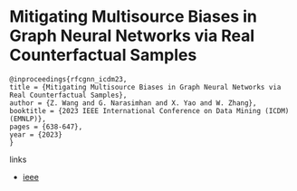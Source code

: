 # Mitigating Multisource Biases in Graph Neural Networks via Real Counterfactual Samples

```
@inproceedings{rfcgnn_icdm23,
title = {Mitigating Multisource Biases in Graph Neural Networks via Real Counterfactual Samples},
author = {Z. Wang and G. Narasimhan and X. Yao and W. Zhang},
booktitle = {2023 IEEE International Conference on Data Mining (ICDM) (EMNLP)},
pages = {638-647},
year = {2023}
}
```

links
- [ieee](https://doi.org/10.1109/ICDM58522.2023.00073)
